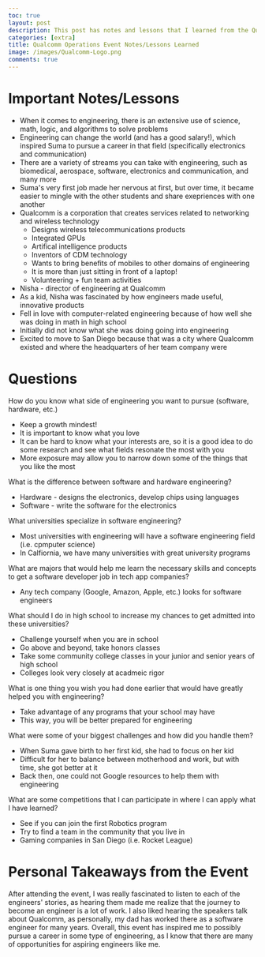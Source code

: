 ```yaml
---
toc: true
layout: post
description: This post has notes and lessons that I learned from the Qualcomm event. 
categories: [extra]
title: Qualcomm Operations Event Notes/Lessons Learned
image: /images/Qualcomm-Logo.png
comments: true
---
```


# Important Notes/Lessons
- When it comes to engineering, there is an extensive use of science, math, logic, and algorithms to solve problems
- Engineering can change the world (and has a good salary!), which inspired Suma to pursue a career in that field (specifically electronics and communication)
- There are a variety of streams you can take with engineering, such as biomedical, aerospace, software, electronics and communication, and many more
- Suma's very first job made her nervous at first, but over time, it became easier to mingle with the other students and share exepriences with one another
- Qualcomm is a corporation that creates services related to networking and wireless technology
    - Designs wireless telecommunications products
    - Integrated GPUs
    - Artifical intelligence products
    - Inventors of CDM technology
    - Wants to bring benefits of mobiles to other domains of engineering
    - It is more than just sitting in front of a laptop!
    - Volunteering + fun team activities
- Nisha - director of engineering at Qualcomm
- As a kid, Nisha was fascinated by how engineers made useful, innovative products
- Fell in love with computer-related engineering because of how well she was doing in math in high school
- Initially did not know what she was doing going into engineering
- Excited to move to San Diego because that was a city where Qualcomm existed and where the headquarters of her team company were

# Questions

How do you know what side of engineering you want to pursue (software, hardware, etc.)
- Keep a growth mindest! 
- It is important to know what you love
- It can be hard to know what your interests are, so it is a good idea to do some research and see what fields resonate the most with you
- More exposure may allow you to narrow down some of the things that you like the most

What is the difference between software and hardware engineering?
- Hardware - designs the electronics, develop chips using languages
- Software - write the software for the electronics

What universities specialize in software engineering? 
- Most universities with engineering will have a software engineering field (i.e. cpmputer science)
- In Calfiornia, we have many universities with great university programs

What are majors that would help me learn the necessary skills and concepts to get a software developer job in tech app companies?
- Any tech company (Google, Amazon, Apple, etc.) looks for software engineers

What should I do in high school to increase my chances to get admitted into these universities?

- Challenge yourself when you are in school
- Go above and beyond, take honors classes
- Take some community college classes in your junior and senior years of high school
- Colleges look very closely at acadmeic rigor

What is one thing you wish you had done earlier that would have greatly helped you with engineering?

- Take advantage of any programs that your school may have
- This way, you will be better prepared for engineering

What were some of your biggest challenges and how did you handle them?

- When Suma gave birth to her first kid, she had to focus on her kid
- Difficult for her to balance between motherhood and work, but with time, she got better at it
- Back then, one could not Google resources to help them with engineering

What are some competitions that I can participate in where I can apply what I have learned?

- See if you can join the first Robotics program
- Try to find a team in the community that you live in
- Gaming companies in San Diego (i.e. Rocket League)

# Personal Takeaways from the Event

After attending the event, I was really fascinated to listen to each of the engineers' stories, as hearing them made me realize that the journey to become an engineer is a lot of work. I also liked hearing the speakers talk about Qualcomm, as personally, my dad has worked there as a software engineer for many years. Overall, this event has inspired me to possibly pursue a career in some type of engineering, as I know that there are many of opportunities for aspiring engineers like me. 



